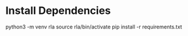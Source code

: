 # Install Dependencies
python3 -m venv rla
source rla/bin/activate
pip install -r requirements.txt
```
